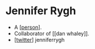 # Jennifer Rygh

- A [[person]].
- Collaborator of [[dan whaley]].
- [[twitter]] jenniferrygh


[//begin]: # "Autogenerated link references for markdown compatibility"
[person]: person "Person"
[dan-whaley]: dan-whaley "Dan Whaley"
[twitter]: twitter "Twitter"
[//end]: # "Autogenerated link references"